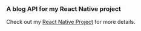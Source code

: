 ### A blog API for my React Native project

Check out my [React Native Project](https://github.com/LinThit27/All_In_One_APP) for more details.
